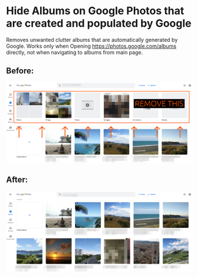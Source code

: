 # Hide Albums on Google Photos that are created and populated by Google

Removes unwanted clutter albums that are automatically generated by Google. Works only when Opening https://photos.google.com/albums directly, not when navigating to albums from main page.

## Before:

![before](./pictures/plugin_before.jpg)

## After:

![after](./pictures/plugin_after.jpg)
